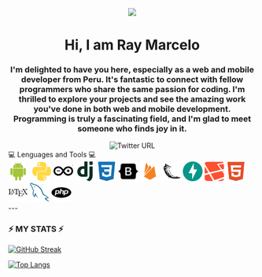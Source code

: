 <div id="headers" align="center">
 <img src="https://res.cloudinary.com/dxxjmdkhj/image/upload/v1684767935/antaImagenes/LOGO_GITHUB_f1joww.png" width="200">
 <h1> Hi, I am Ray Marcelo</h1>
 <h3>I'm delighted to have you here, especially as a web and mobile developer from Peru. It's fantastic to connect with fellow 
    programmers who share the same passion for coding.
    I'm thrilled to explore your projects and see the
    amazing work you've done in both web and mobile development.
     Programming is truly a fascinating field, and I'm glad to meet someone who finds joy in it.</h3>


</div>


</div>
<div id="badge" align="center">
   <img alt="Twitter URL" src="https://img.shields.io/twitter/url?color=%20%230068FF&label=RayMarcelo&style=social&url=https%3A%2F%2Ftwitter.com%2FRayHuamancari">
</div>
<div id="logos" align="left" backgroung="white">
 💻 Lenguages and Tools 💻
 
   <div>
    <img src="https://github.com/devicons/devicon/blob/master/icons/android/android-plain.svg" width="40" height="40"/>&nbsp;
    <img src="https://github.com/devicons/devicon/blob/master/icons/python/python-plain.svg" width="40" height="40"/>
    <img src="https://github.com/devicons/devicon/blob/master/icons/arduino/arduino-plain.svg" width="40" height="40"/>
    <img src="https://github.com/devicons/devicon/blob/master/icons/django/django-plain.svg" width="40" height="40"/>
    <img src="https://github.com/devicons/devicon/blob/master/icons/css3/css3-plain.svg" width="40" height="40"/>
    <img src="https://github.com/devicons/devicon/blob/master/icons/bootstrap/bootstrap-plain.svg" width="40" height="40"/>
    <img src="https://github.com/devicons/devicon/blob/master/icons/firebase/firebase-plain.svg" width="40" height="40"/>
    <img src="https://github.com/devicons/devicon/blob/master/icons/flask/flask-original.svg" width="40" height="40"/>
    <img src="https://github.com/devicons/devicon/blob/master/icons/fastapi/fastapi-plain.svg" width="40" height="40"/>
    <img src="https://github.com/devicons/devicon/blob/master/icons/laravel/laravel-plain.svg" width="40" height="40"/>
    <img src="https://github.com/devicons/devicon/blob/master/icons/html5/html5-plain.svg" width="40" height="40"/>
    <img src="https://github.com/devicons/devicon/blob/master/icons/latex/latex-original.svg" width="40" height="40"/>
    <img src="https://github.com/devicons/devicon/blob/master/icons/mysql/mysql-plain.svg" width="40" height="40"/>
    <img src="https://github.com/devicons/devicon/blob/master/icons/php/php-plain.svg" width="40" height="40"/>

   </div>


</div>
---

### ⚡  MY STATS  ⚡
[![GitHub Streak](http://github-readme-streak-stats.herokuapp.com?user=masteronprime&theme=highcontrast&date_format=M%20j%5B%2C%20Y%5D)](https://git.io/streak-stats)



[![Top Langs](https://github-readme-stats.vercel.app/api/top-langs/?username=masteronprime&layout=compact)](https://github.com/anuraghazra/github-readme-stats)
